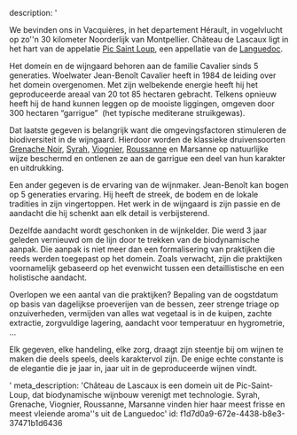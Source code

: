description: '<p>We bevinden ons in Vacquières, in het departement Hérault, in vogelvlucht op zo''n 30 kilometer Noorderlijk van Montpellier. Château de Lascaux ligt in het hart van de appelatie <a href="/nl/region/pic-saint-loup">Pic Saint Loup</a>, een appellatie van de <a href="/nl/region/languedoc">Languedoc</a>.</p><p>Het domein en de wijngaard behoren aan de familie Cavalier sinds 5 generaties. Woelwater Jean-Benoît Cavalier heeft in 1984 de leiding over het domein overgenomen. Met zijn welbekende energie heeft hij het geproduceerde areaal van 20 tot 85 hectaren gebracht. Telkens opnieuw heeft hij de hand kunnen leggen op de mooiste liggingen, omgeven door 300 hectaren “garrigue”&nbsp; (het typische mediterane struikgewas).</p><p>Dat laatste gegeven is belangrijk want die omgevingsfactoren stimuleren de biodiversiteit in de wijngaard. Hierdoor worden de klassieke druivensoorten <a href="/nl/grape/grenache-noir">Grenache Noir</a>, <a href="/nl/grape/syrah">Syrah</a>, <a href="/nl/grape/viognier">Viognier</a>, <a href="/nl/grape/roussanne">Roussanne</a> en Marsanne op natuurlijke wijze beschermd en ontlenen ze aan de garrigue een deel van hun karakter en uitdrukking. </p><p>Een ander gegeven is de ervaring van de wijnmaker. Jean-Benoît kan bogen op 5 generaties ervaring. Hij heeft de streek, de bodem en de lokale tradities in zijn vingertoppen. Het werk in de wijngaard is zijn passie en de aandacht die hij schenkt aan elk detail is verbijsterend.</p><p>Dezelfde aandacht wordt geschonken in de wijnkelder. Die werd 3 jaar geleden vernieuwd om de lijn door te trekken van de biodynamische aanpak. Die aanpak is niet meer dan een formalisering van praktijken die reeds werden toegepast op het domein. Zoals verwacht, zijn die praktijken voornamelijk gebaseerd op het evenwicht tussen een detaillistische en een holistische aandacht.</p><p>Overlopen we een aantal van die praktijken?  Bepaling van de oogstdatum op basis van dagelijkse proeverijen van de bessen, zeer strenge triage op onzuiverheden, vermijden van alles wat vegetaal is in de kuipen, zachte extractie, zorgvuldige lagering, aandacht voor temperatuur en hygrometrie, …</p><p>Elk gegeven, elke handeling, elke zorg, draagt zijn steentje bij om wijnen te maken die deels speels, deels karaktervol zijn. De enige echte constante is de elegantie die je jaar in, jaar uit in de geproduceerde wijnen vindt.</p>'
meta_description: 'Château de Lascaux is een domein uit de Pic-Saint-Loup, dat biodynamische wijnbouw verenigt met technologie. Syrah, Grenache, Viognier, Roussanne, Marsanne vinden hier haar meest frisse en meest vleiende aroma''s uit de Languedoc'
id: f1d7d0a9-672e-4438-b8e3-37471b1d6436

